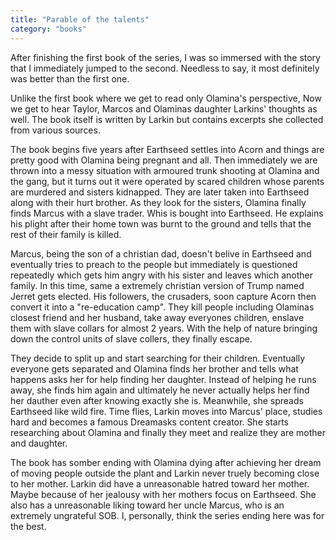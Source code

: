 ```yaml
---
title: "Parable of the talents"
category: "books"
---
```

After finishing the first book of the series, I was so immersed with the story that I immediately jumped to the second. Needless to say, it most definitely was better than the first one.

Unlike the first book where we get to read only Olamina's perspective, Now we get to hear Taylor, Marcos and Olaminas daughter Larkins' thoughts as well. The book itself is written by Larkin but contains excerpts she collected from various sources. 

The book begins five years after Earthseed settles into Acorn and things are pretty good with Olamina being pregnant and all. Then immediately we are thrown into a messy situation with armoured trunk shooting at Olamina and the gang, but it turns out it were operated by scared children whose parents are murdered and sisters kidnapped. They are later taken into Earthseed along with their hurt brother. As they look for the sisters, Olamina finally finds Marcus with a slave trader. Whis is bought into Earthseed. He explains his plight after their home town was burnt to the ground and tells that the rest of their family is killed.

Marcus, being the son of a christian dad, doesn't belive in Earthseed and eventually tries to preach to the people but immediately is questioned repeatedly which gets him angry with his sister and leaves which another family. In this time, same a extremely christian version of Trump named Jerret gets elected. His followers, the crusaders, soon capture Acorn then convert it into a "re-education camp". They kill people including Olaminas closest friend and her husband, take away everyones children, enslave them with slave collars for almost 2 years. With the help of nature bringing down the control units of slave collers, they finally escape.

They decide to split up and start searching for their children. Eventually everyone gets separated and Olamina finds her brother and tells what happens asks her for help finding her daughter. Instead of helping he runs away, she finds him again and ultimately he never actually helps her find her dauther even after knowing exactly she is. Meanwhile, she spreads Earthseed like wild fire. Time flies, Larkin moves into Marcus' place, studies hard and becomes a famous Dreamasks content creator. She starts researching about Olamina and finally they meet and realize they are mother and daughter.

The book has somber ending with Olamina dying after achieving her dream of moving people outside the plant and Larkin never truely becoming close to her mother. Larkin did have a unreasonable hatred toward her mother. Maybe because of her jealousy with her mothers focus on Earthseed. She also has a unreasonable liking toward her uncle Marcus, who is an extremely ungrateful SOB. I, personally, think the series ending here was for the best. 
